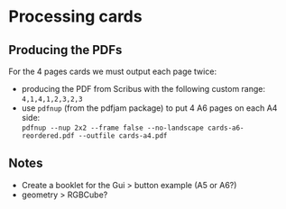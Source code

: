 # Processing cards

## Producing the PDFs


For the 4 pages cards we must output each page twice:

- producing the PDF from Scribus with the following custom range:  
  `4,1,4,1,2,3,2,3`
- use `pdfnup` (from the pdfjam package) to put 4 A6 pages on each A4 side:  
  `pdfnup --nup 2x2 --frame false --no-landscape cards-a6-reordered.pdf --outfile cards-a4.pdf`


## Notes

- Create a booklet for the Gui > button example (A5 or A6?)
- geometry > RGBCube?
